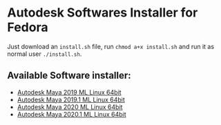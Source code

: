 # Autodesk Softwares Installer for Fedora

Just download an `install.sh` file, run `chmod a+x install.sh` and run it as normal user `./install.sh`.

## Available Software installer:

- [Autodesk Maya 2019 ML Linux 64bit](https://raw.githubusercontent.com/sfeuga/Autodesk-Install-Fedora/Autodesk_Maya_2019_ML_Linux_64bit/install.sh)
- [Autodesk Maya 2019.1 ML Linux 64bit](https://raw.githubusercontent.com/sfeuga/Autodesk-Install-Fedora/Autodesk_Maya_2019.1_ML_Linux_64bit/install.sh)
- [Autodesk Maya 2020 ML Linux 64bit](https://raw.githubusercontent.com/sfeuga/Autodesk-Install-Fedora/Autodesk_Maya_2020_ML_Linux_64bit/install.sh)
- [Autodesk Maya 2020.1 ML Linux 64bit](https://raw.githubusercontent.com/sfeuga/Autodesk-Install-Fedora/Autodesk_Maya_2020.1_ML_Linux_64bit/install.sh)
